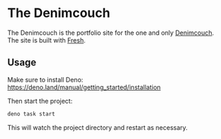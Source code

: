 # The Denimcouch

The Denimcouch is the portfolio site for the one and only
[Denimcouch](https://github.com/denimcouch).\
The site is built with [Fresh](https://fresh.deno.dev/).

## Usage

Make sure to install Deno:
<https://deno.land/manual/getting_started/installation>

Then start the project:

```ts
deno task start
```

This will watch the project directory and restart as necessary.

